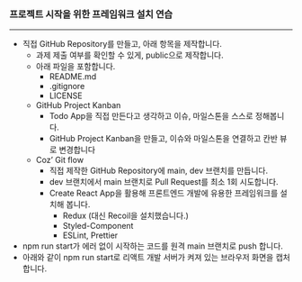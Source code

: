 ### 프로젝트 시작을 위한 프레임워크 설치 연습

---

- 직접 GitHub Repository를 만들고, 아래 항목을 제작합니다.
  - 과제 제출 여부를 확인할 수 있게, public으로 제작합니다.
  - 아래 파일을 포함합니다.
    - README.md
    - .gitignore
    - LICENSE
  - GitHub Project Kanban
    - Todo App을 직접 만든다고 생각하고 이슈, 마일스톤을 스스로 정해봅니다.
    - GitHub Project Kanban을 만들고, 이슈와 마일스톤을 연결하고 칸반 뷰로 변경합니다
  - Coz’ Git flow
    - 직접 제작한 GitHub Repository에 main, dev 브랜치를 만듭니다.
    - dev 브랜치에서 main 브랜치로 Pull Request를 최소 1회 시도합니다.
    - Create React App을 활용해 프론트엔드 개발에 유용한 프레임워크를 설치해 봅니다.
      - Redux (대신 Recoil을 설치했습니다.)
      - Styled-Component
      - ESLint, Prettier
- npm run start가 에러 없이 시작하는 코드를 원격 main 브랜치로 push 합니다.
- 아래와 같이 npm run start로 리액트 개발 서버가 켜져 있는 브라우저 화면을 캡처합니다.
